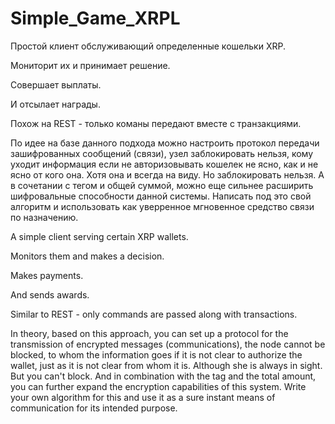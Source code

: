 # Simple_Game_XRPL

Простой клиент обслуживающий определенные кошельки XRP.

Мониторит их и принимает решение.

Совершает выплаты.

И отсылает награды.

Похож на REST - только команы передают вместе с транзакциями.

По идее на базе данного подхода можно настроить протокол передачи зашифрованных сообщений (связи), узел заблокировать нельзя, кому уходит информация если не авторизовывать кошелек не ясно, как и не ясно от кого она. Хотя она и всегда на виду. Но заблокировать нельзя. А в сочетании с тегом и общей суммой, можно еще сильнее расширить шифровальные способности данной системы. Написать под это свой алгоритм и использовать как уверренное мгновенное средство связи по назначению.



A simple client serving certain XRP wallets.

Monitors them and makes a decision.

Makes payments.

And sends awards.

Similar to REST - only commands are passed along with transactions.

In theory, based on this approach, you can set up a protocol for the transmission of encrypted messages (communications), the node cannot be blocked, to whom the information goes if it is not clear to authorize the wallet, just as it is not clear from whom it is. Although she is always in sight. But you can't block. And in combination with the tag and the total amount, you can further expand the encryption capabilities of this system. Write your own algorithm for this and use it as a sure instant means of communication for its intended purpose.
